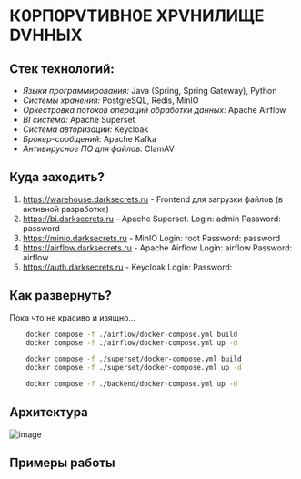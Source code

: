 # К0РП0РVТИВН0E XРVHИЛИЩE DVHHЫX
## Стек технологий:
- *Языки программирования:* Java (Spring, Spring Gateway), Python
- *Системы хранения:* PostgreSQL, Redis, MinIO
- *Оркестровка потоков операций обработки данных:* Apache Airflow
- *BI система:* Apache Superset
- *Система авторизации:* Keycloak
- *Брокер-сообщений:* Apache Kafka
- *Антивирусное ПО для файлов:* ClamAV

## Куда заходить?
1. https://warehouse.darksecrets.ru - Frontend для загрузки файлов (в активной разработке)
2. https://bi.darksecrets.ru - Apache Superset.
    Login: admin
    Password: password
3. https://minio.darksecrets.ru - MinIO
    Login: root
    Password: password
4. https://airflow.darksecrets.ru - Apache Airflow
    Login: airflow
    Password: airflow
5. https://auth.darksecrets.ru - Keycloak
    Login:
    Password:

## Как развернуть?
Пока что не красиво и изящно...

```bash
    docker compose -f ./airflow/docker-compose.yml build
    docker compose -f ./airflow/docker-compose.yml up -d

    docker compose -f ./superset/docker-compose.yml build
    docker compose -f ./superset/docker-compose.yml up -d

    docker compose -f ./backend/docker-compose.yml up -d
```
## Архитектура
![image](https://github.com/user-attachments/assets/688ab44b-51ea-40c1-9224-12317c9fb560)


## Примеры работы
